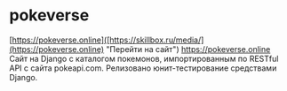 # pokeverse
[https://pokeverse.online]([https://skillbox.ru/media/](https://pokeverse.online) "Перейти на сайт") 
https://pokeverse.online
Сайт на Django с каталогом покемонов, импортированным по RESTful API с сайта pokeapi.com.
Релизовано юнит-тестирование средствами Django.
